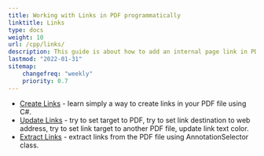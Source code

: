 ```yaml
---
title: Working with Links in PDF programmatically 
linktitle: Links
type: docs
weight: 10
url: /cpp/links/
description: This guide is about how to add an internal page link in PDF or insert an external website hyperlink to PDF in C++ language.
lastmod: "2022-01-31"
sitemap:
    changefreq: "weekly"
    priority: 0.7
---
```


- [Create Links](/pdf/cpp/create-links/) - learn simply a way to create links in your PDF file using C#.
- [Update Links](/pdf/cpp/update-links/) - try to set target to PDF, try to set link destination to web address, try to set link target to another PDF file, update link text color.
- [Extract Links](/pdf/cpp/extract-links) - extract links from the PDF file using AnnotationSelector class.
